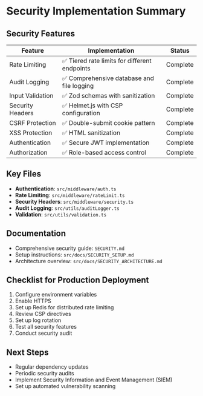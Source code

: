 # Security Implementation Summary

## Security Features

| Feature | Implementation | Status |
|---------|---------------|--------|
| Rate Limiting | ✅ Tiered rate limits for different endpoints | Complete |
| Audit Logging | ✅ Comprehensive database and file logging | Complete |
| Input Validation | ✅ Zod schemas with sanitization | Complete |
| Security Headers | ✅ Helmet.js with CSP configuration | Complete |
| CSRF Protection | ✅ Double-submit cookie pattern | Complete |
| XSS Protection | ✅ HTML sanitization | Complete |
| Authentication | ✅ Secure JWT implementation | Complete |
| Authorization | ✅ Role-based access control | Complete |

## Key Files

- **Authentication**: `src/middleware/auth.ts`
- **Rate Limiting**: `src/middleware/rateLimit.ts`
- **Security Headers**: `src/middleware/security.ts`
- **Audit Logging**: `src/utils/auditLogger.ts`
- **Validation**: `src/utils/validation.ts`

## Documentation

- Comprehensive security guide: `SECURITY.md`
- Setup instructions: `src/docs/SECURITY_SETUP.md`
- Architecture overview: `src/docs/SECURITY_ARCHITECTURE.md`

## Checklist for Production Deployment

1. Configure environment variables
2. Enable HTTPS
3. Set up Redis for distributed rate limiting
4. Review CSP directives
5. Set up log rotation
6. Test all security features
7. Conduct security audit

## Next Steps

- Regular dependency updates
- Periodic security audits
- Implement Security Information and Event Management (SIEM)
- Set up automated vulnerability scanning
